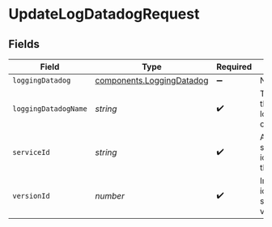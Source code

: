 # UpdateLogDatadogRequest


## Fields

| Field                                                                         | Type                                                                          | Required                                                                      | Description                                                                   | Example                                                                       |
| ----------------------------------------------------------------------------- | ----------------------------------------------------------------------------- | ----------------------------------------------------------------------------- | ----------------------------------------------------------------------------- | ----------------------------------------------------------------------------- |
| `loggingDatadog`                                                              | [components.LoggingDatadog](../../../sdk/models/components/loggingdatadog.md) | :heavy_minus_sign:                                                            | N/A                                                                           |                                                                               |
| `loggingDatadogName`                                                          | *string*                                                                      | :heavy_check_mark:                                                            | The name for the real-time logging configuration.                             | test-log-endpoint                                                             |
| `serviceId`                                                                   | *string*                                                                      | :heavy_check_mark:                                                            | Alphanumeric string identifying the service.                                  | SU1Z0isxPaozGVKXdv0eY                                                         |
| `versionId`                                                                   | *number*                                                                      | :heavy_check_mark:                                                            | Integer identifying a service version.                                        | 1                                                                             |